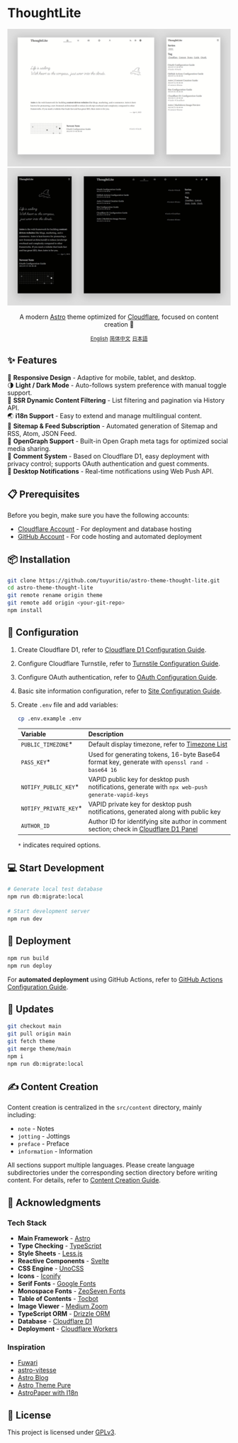 # ThoughtLite

<div align="center">
    <img src=".github/assets/preview-light.webp">
    <img src=".github/assets/preview-dark.webp">
    <p></p>
    <p>A modern <a href="https://astro.build/">Astro</a> theme optimized for <a href="https://www.cloudflare.com/">Cloudflare</a>, focused on content creation 🌟</p>
    <small><ins>English</ins></small> <small><a href="README_zh-cn.md">简体中文</a></small> <small><a href="README_ja.md">日本語</a></small>
</div>

## ✨ Features

📱 **Responsive Design** - Adaptive for mobile, tablet, and desktop.\
🌗 **Light / Dark Mode** - Auto-follows system preference with manual toggle support.\
📃 **SSR Dynamic Content Filtering** - List filtering and pagination via History API.\
🌏 **i18n Support** - Easy to extend and manage multilingual content.\
📰 **Sitemap & Feed Subscription** - Automated generation of Sitemap and RSS, Atom, JSON Feed.\
🔗 **OpenGraph Support** - Built-in Open Graph meta tags for optimized social media sharing.\
📝 **Comment System** - Based on Cloudflare D1, easy deployment with privacy control; supports OAuth authentication and guest comments.\
🔔 **Desktop Notifications** - Real-time notifications using Web Push API.

## 📋 Prerequisites

Before you begin, make sure you have the following accounts:

- [Cloudflare Account](https://dash.cloudflare.com/sign-up) - For deployment and database hosting
- [GitHub Account](https://github.com/signup) - For code hosting and automated deployment

## 📦 Installation

```sh
git clone https://github.com/tuyuritio/astro-theme-thought-lite.git
cd astro-theme-thought-lite
git remote rename origin theme
git remote add origin <your-git-repo>
npm install
```

## 🔧 Configuration

1. Create Cloudflare D1, refer to [Cloudflare D1 Configuration Guide](src/content/note/en/cloudflare-d1.md).
2. Configure Cloudflare Turnstile, refer to [Turnstile Configuration Guide](src/content/note/en/turnstile.md).
3. Configure OAuth authentication, refer to [OAuth Configuration Guide](src/content/note/en/oauth.md).
4. Basic site information configuration, refer to [Site Configuration Guide](src/content/note/en/configuration.md).
5. Create `.env` file and add variables:

    ```sh
    cp .env.example .env
    ```

    | Variable | Description |
    | - | - |
    | `PUBLIC_TIMEZONE`* | Default display timezone, refer to [Timezone List](https://en.wikipedia.org/wiki/List_of_tz_database_time_zones#List) |
    | `PASS_KEY`* | Used for generating tokens, 16-byte Base64 format key, generate with `openssl rand -base64 16` |
    | `NOTIFY_PUBLIC_KEY`* | VAPID public key for desktop push notifications, generate with `npx web-push generate-vapid-keys` |
    | `NOTIFY_PRIVATE_KEY`* | VAPID private key for desktop push notifications, generated along with public key |
    | `AUTHOR_ID` | Author ID for identifying site author in comment section; check in [Cloudflare D1 Panel](https://dash.cloudflare.com/?to=/:account/workers/d1) |

    `*` indicates required options.

## 💻 Start Development

```sh
# Generate local test database
npm run db:migrate:local

# Start development server
npm run dev
```

## 🚀 Deployment

```sh
npm run build
npm run deploy
```

For **automated deployment** using GitHub Actions, refer to [GitHub Actions Configuration Guide](src/content/note/en/github-actions.md).

## 🔄 Updates

```sh
git checkout main
git pull origin main
git fetch theme
git merge theme/main
npm i
npm run db:migrate:local
```

## ✍️ Content Creation

Content creation is centralized in the `src/content` directory, mainly including:

- `note` - Notes
- `jotting` - Jottings
- `preface` - Preface
- `information` - Information

All sections support multiple languages. Please create language subdirectories under the corresponding section directory before writing content. For details, refer to [Content Creation Guide](src/content/note/en/content.md).

## 🙏 Acknowledgments

### Tech Stack

- **Main Framework** - [Astro](https://astro.build/)
- **Type Checking** - [TypeScript](https://www.typescriptlang.org/)
- **Style Sheets** - [Less.js](https://lesscss.org/)
- **Reactive Components** - [Svelte](https://svelte.dev/)
- **CSS Engine** - [UnoCSS](https://unocss.dev/)
- **Icons** - [Iconify](https://iconify.design/)
- **Serif Fonts** - [Google Fonts](https://fonts.google.com/)
- **Monospace Fonts** - [ZeoSeven Fonts](https://fonts.zeoseven.com/)
- **Table of Contents** - [Tocbot](https://tscanlin.github.io/tocbot/)
- **Image Viewer** - [Medium Zoom](https://github.com/francoischalifour/medium-zoom)
- **TypeScript ORM** - [Drizzle ORM](https://orm.drizzle.team/)
- **Database** - [Cloudflare D1](https://developers.cloudflare.com/d1/)
- **Deployment** - [Cloudflare Workers](https://workers.cloudflare.com/)

### Inspiration

- [Fuwari](https://github.com/saicaca/fuwari)
- [astro-vitesse](https://github.com/adrian-ub/astro-vitesse)
- [Astro Blog](https://github.com/williamcachamwri/astro-blog)
- [Astro Theme Pure](https://github.com/cworld1/astro-theme-pure)
- [AstroPaper with I18n](https://github.com/yousef8/astro-paper-i18n)

## 📜 License

This project is licensed under [GPLv3](LICENSE).
